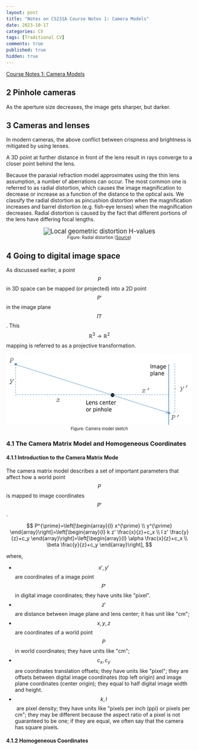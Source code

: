 ```yaml
---
layout: post
title: "Notes on CS231A Course Notes 1: Camera Models"
date: 2023-10-17
categories: CV
tags: [Traditional CV]
comments: true
published: true
hidden: true
---
```


[Course Notes 1: Camera Models](https://web.stanford.edu/class/cs231a/course_notes/01-camera-models.pdf)

## 2 Pinhole cameras

As the aperture size decreases, the image gets sharper, but darker.

## 3 Cameras and lenses

In modern cameras, the above conflict between crispness and brightness is mitigated by using lenses.

A 3D point at further distance in front of the lens result in rays converge to a closer point behind the lens.

Because the paraxial refraction model approximates using the thin lens assumption, a number of aberrations can occur. The most common one is referred to as radial distortion, which causes the image magnification to decrease or increase as a function of the distance to the optical axis. We classify the radial distortion as pincushion distortion when the magnification increases and barrel distortion (e.g. fish-eye lenses) when the magnification decreases. Radial distortion is caused by the fact that different portions of the lens have differing focal lengths.

<div align='center'>
<figure>
<img src="https://www.image-engineering.de/content/library/image-quality/distortion/local_geometric_distortion.png" alt="Local geometric distortion H-values" style="zoom:120%;" />
<figcaption style="font-size: 80%;"> Figure: Radial distortion (<a href="https://www.image-engineering.de/library/image-quality/factors/1062-distortion">Source</a>)</figcaption>
</figure>
</div>

## 4 Going to digital image space

As discussed earlier, a point $$ P $$ in 3D space can be mapped (or projected) into a 2D point $$ P' $$ in the image plane $$ \Pi' $$. This $$ \mathbb{R}^3 \to \mathbb{R}^2 $$ mapping is referred to as a projective transformation.



<div align='center'>
<img src="../../../pictures/camera-model-sketch.png" alt="camera-model-sketch" style="zoom: 67%;" />
<figcaption style="font-size: 80%;"> Figure: Camera model sketch </figcaption>
</div>

### 4.1 The Camera Matrix Model and Homogeneous Coordinates

#### 4.1.1 Introduction to the Camera Matrix Mode

The camera matrix model describes a set of important parameters that affect how a world point $$ P $$ is mapped to image coordinates $$ P' $$.

$$
P^{\prime}=\left[\begin{array}{l}
x^{\prime} \\
y^{\prime}
\end{array}\right]=\left[\begin{array}{l}
k z' \frac{x}{z}+c_x \\
l z' \frac{y}{z}+c_y
\end{array}\right]=\left[\begin{array}{l}
\alpha \frac{x}{z}+c_x \\
\beta \frac{y}{z}+c_y
\end{array}\right],
$$

where,

* $$x', y'$$ are coordinates of a image point $$ P' $$ in digital image coordinates; they have units like "pixel".
* $$ z' $$ are distance between image plane and lens center; it has unit like "cm";
* $$x, y, z$$ are coordinates of a world point $$ P $$ in world coordinates; they have units like "cm";
* $$ c_x, c_y $$ are coordinates translation offsets; they have units like "pixel"; they are offsets between digital image coordinates (top left origin) and image plane coordinates (center origin); they equal to half digital image width and height.
* $$ k, l $$​ are pixel density; they have units like "pixels per inch (ppi) or pixels per cm"; they may be different because the aspect ratio of a pixel is not guaranteed to be one; if they are equal, we often say that the camera has square pixels.

#### 4.1.2 Homogeneous Coordinates



